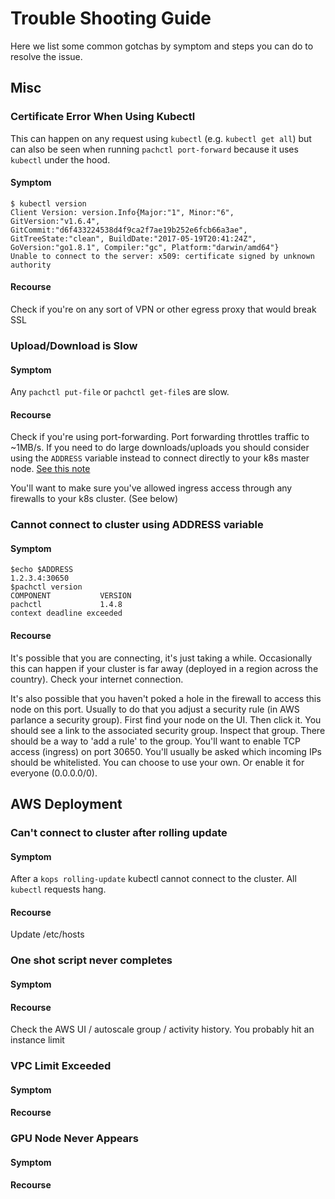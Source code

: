 # Trouble Shooting Guide

Here we list some common gotchas by symptom and steps you can do to resolve the issue.

## Misc

### Certificate Error When Using Kubectl

This can happen on any request using `kubectl` (e.g. `kubectl get all`) but can also be seen when running `pachctl port-forward` because it uses `kubectl` under the hood.

#### Symptom

```
$ kubectl version
Client Version: version.Info{Major:"1", Minor:"6", GitVersion:"v1.6.4", GitCommit:"d6f433224538d4f9ca2f7ae19b252e6fcb66a3ae", GitTreeState:"clean", BuildDate:"2017-05-19T20:41:24Z", GoVersion:"go1.8.1", Compiler:"gc", Platform:"darwin/amd64"}
Unable to connect to the server: x509: certificate signed by unknown authority
```

#### Recourse

Check if you're on any sort of VPN or other egress proxy that would break SSL

### Upload/Download is Slow

#### Symptom

Any `pachctl put-file` or `pachctl get-file`s are slow. 

#### Recourse

Check if you're using port-forwarding. Port forwarding throttles traffic to ~1MB/s. If you need to do large downloads/uploads you should consider using the `ADDRESS` variable instead to connect directly to your k8s master node. [See this note](./getting_started/other_installation.html?highlight=ADDRESS#usage)

You'll want to make sure you've allowed ingress access through any firewalls to your k8s cluster. (See below)

### Cannot connect to cluster using ADDRESS variable

#### Symptom

```
$echo $ADDRESS
1.2.3.4:30650
$pachctl version
COMPONENT           VERSION                                          
pachctl             1.4.8   
context deadline exceeded
```

#### Recourse

It's possible that you are connecting, it's just taking a while. Occasionally this can happen if your cluster is far away (deployed in a region across the country). Check your internet connection.

It's also possible that you haven't poked a hole in the firewall to access this node on this port. Usually to do that you adjust a security rule (in AWS parlance a security group). First find your node on the UI. Then click it. You should see a link to the associated security group. Inspect that group. There should be a way to 'add a rule' to the group. You'll want to enable TCP access (ingress) on port 30650. You'll usually be asked which incoming IPs should be whitelisted. You can choose to use your own. Or enable it for everyone (0.0.0.0/0).


## AWS Deployment

### Can't connect to cluster after rolling update

#### Symptom

After a `kops rolling-update` kubectl cannot connect to the cluster. All `kubectl` requests hang.

#### Recourse

Update /etc/hosts

### One shot script never completes

#### Symptom


#### Recourse

Check the AWS UI / autoscale group / activity history. You probably hit an instance limit

### VPC Limit Exceeded

#### Symptom

#### Recourse

### GPU Node Never Appears

#### Symptom

#### Recourse



